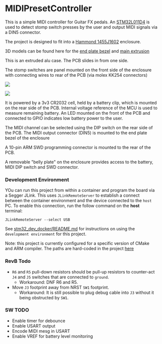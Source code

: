 # MIDIPresetController

This is a simple MIDI controller for Guitar FX pedals. An [STM32L011D4](HW/techdocs/stm32l011d4_datasheet.pdf) is used to detect stomp switch presses by the user and output MIDI signals via a DIN5 connector.

The project is designed to fit into a [Hammond 1455J1602](HW/techdocs/Hammond_1455J1602BK_enclosure.pdf) enclosure. 

3D models can be found here for the [end plate bezel](https://3dviewer.net#model=https://raw.githubusercontent.com/cracked-machine/MIDIPresetController/master/HW/res/3d/1455J1602/J%20Bezel%20Closed.igs) and [main extrusion](https://3dviewer.net#model=https://raw.githubusercontent.com/cracked-machine/MIDIPresetController/master/HW/res/3d/1455J1602/J%20Extrusion%20160mm.igs)

This is an extruded alu case. The PCB slides in from one side.  

The stomp switches are panel mounted on the front side of the enclosure with connecting wires to rear of the PCB (via molex KK254 connectors)

![](https://lucid.app/publicSegments/view/d0263067-ba71-4093-95e3-58d78a0ea74f/image.png)



![](https://lucid.app/publicSegments/view/eafe9af3-4616-4821-b5d2-7ef66f2ba69d/image.png)

It is powered by a 3v3 CR2032 cell, held by a battery clip, which is mounted on the rear side of the PCB. Internal voltage reference of the MCU is used to measure remaining battery. An LED mounted on the front of the PCB and connected to GPIO indicates low battery power to the user.

The MIDI channel can be selected using the DIP switch on the rear side of the PCB.  The MIDI output connector (DIN5) is mounted to the end plate bezel of the enclosure

A 10-pin ARM SWD programming connector is mounted to the rear of the PCB. 

A removable "belly plate" on the enclosure provides access to the battery, MIDI DIP switch and SWD connector.  


### Development Environment

YOu can run this project from within a container and program the board via a Segger JLink. This uses `JLinkRemoteServer` to establish a connect between the container environment and the device connected to the `host` PC. To enable this connection, run the follow command on the __host__ terminal:

```
JLinkRemoteServer --select USB
```

See [stm32_dev_docker/README.md](https://github.com/cracked-machine/stm32_dev_docker) for instructions on using the `development environment` for this project.

Note: this project is currently configured for a specific version of CMake and ARM compiler. The paths are hard-coded in the project [here](.vscode/settings.json)


### RevB Todo

- `R6` and `R5` pull-down resistors should be pull-up resistors to counter-act `J4` and `J5` switches that are connected to `ground`. 
    - Workaround: DNF R6 and R5.
- Move `J3` footprint away from NRST `SW1` footprint. 
    - Workaround: It is still possible to plug debug cable into `J3` without it being obstructed by `SW1`.

### SW TODO

- Enable timer for debounce
- Enable USART output
- Encode MIDI mesg in USART
- Enable VREF for battery level monitoring